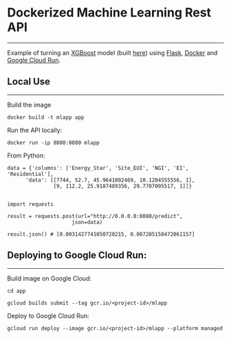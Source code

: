 # Dockerized Machine Learning Rest API
---------------------

Example of turning an [XGBoost](http://xgboost.readthedocs.io/) model (built [here](https://github.com/mdh266/NYCBuildingEnergyUse)) using [Flask](https://flask.palletsprojects.com/en/1.1.x/), [Docker](https://www.docker.com/) and [Google Cloud Run](https://cloud.google.com/run).

## Local Use
---------------

Build the image

	docker build -t mlapp app

Run the API locally:
	
	docker run -ip 8080:8080 mlapp

From Python:

	data = {'columns': ['Energy_Star', 'Site_EUI', 'NGI', 'EI', 'Residential'],
          'data': [[7744, 52.7, 45.9641802469, 10.1204555556, 1],
                   [9, 112.2, 25.9187489356, 29.7707095517, 1]]}


	import requests

	result = requests.post(url="http://0.0.0.0:8080/predict",
                         json=data)

	result.json() # [0.0031427741050720215, 0.007205158472061157]


## Deploying to Google Cloud Run:
------------------------
Build image on Google Cloud:

	cd app

	gcloud builds submit --tag gcr.io/<project-id>/mlapp

Deploy to Google Cloud Run:

	gcloud run deploy --image gcr.io/<project-id>/mlapp --platform managed


